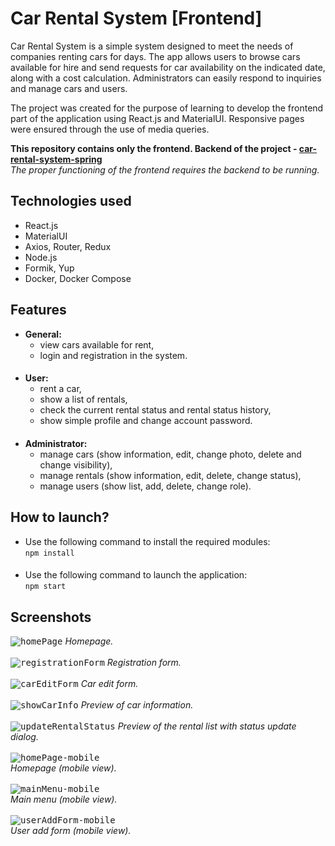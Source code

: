 # Car Rental System [Frontend]
Car Rental System is a simple system designed to meet the needs of companies renting cars for days. The app allows users to browse cars available for hire and send requests for car availability on the indicated date, along with a cost calculation. Administrators can easily respond to inquiries and manage cars and users.

The project was created for the purpose of learning to develop the frontend part of the application using React.js and MaterialUI. Responsive pages were ensured through the use of media queries.

**This repository contains only the frontend. Backend of the project - [car-rental-system-spring](https://github.com/Mr-Victor16/car-rental-system-spring)**  
_The proper functioning of the frontend requires the backend to be running._

## Technologies used
+ React.js
+ MaterialUI
+ Axios, Router, Redux
+ Node.js
+ Formik, Yup
+ Docker, Docker Compose

## Features
+ **General:**
  + view cars available for rent,
  + login and registration in the system.
####
+ **User:**
  + rent a car,
  + show a list of rentals,
  + check the current rental status and rental status history,
  + show simple profile and change account password.
####
+ **Administrator:**
  + manage cars (show information, edit, change photo, delete and change visibility),
  + manage rentals (show information, edit, delete, change status),
  + manage users (show list, add, delete, change role).

## How to launch?
+ Use the following command to install the required modules:  
`npm install`
####
+ Use the following command to launch the application:  
`npm start`

## Screenshots
<kbd>![homePage](https://github.com/Mr-Victor16/car-rental-system-react/assets/101965882/b97fdf16-84b0-46a3-9e3d-ccde3b068a37)</kbd>
_Homepage._<br /><br />
<kbd>![registrationForm](https://github.com/Mr-Victor16/car-rental-system-react/assets/101965882/0424b3bb-9a63-4961-a337-b10a2718eb0b)</kbd>
_Registration form._<br /><br />
<kbd>![carEditForm](https://github.com/Mr-Victor16/car-rental-system-react/assets/101965882/64ba33e1-d5f9-483a-92b3-739b1d379166)</kbd>
_Car edit form._<br /><br />
<kbd>![showCarInfo](https://github.com/Mr-Victor16/car-rental-system-react/assets/101965882/2f4186bc-4d1b-41b7-a579-ebc6db199480)</kbd>
_Preview of car information._<br /><br />
<kbd>![updateRentalStatus](https://github.com/Mr-Victor16/car-rental-system-react/assets/101965882/36ecb534-5868-4ba2-a620-6f93d55788f1)</kbd>
_Preview of the rental list with status update dialog._<br /><br />
<kbd>![homePage-mobile](https://github.com/Mr-Victor16/car-rental-system-react/assets/101965882/2580ec2d-fee3-450f-bfa2-e9ff5c90fc2a)</kbd><br />
_Homepage (mobile view)._<br /><br />
<kbd>![mainMenu-mobile](https://github.com/Mr-Victor16/car-rental-system-react/assets/101965882/6148d6fb-f75a-4fac-aef0-e360ffb02848)</kbd><br />
_Main menu (mobile view)._<br /><br />
<kbd>![userAddForm-mobile](https://github.com/Mr-Victor16/car-rental-system-react/assets/101965882/048edc85-de82-4795-bc66-a2f04bfb5e8e)</kbd><br />
_User add form (mobile view)._<br />
